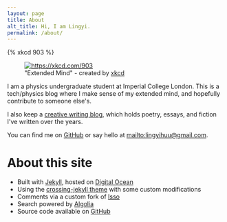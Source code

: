 ```yaml
---
layout: page
title: About
alt_title: Hi, I am Lingyi. 
permalink: /about/
---
```


{% xkcd 903 %}
<figure class="xkcd-embed">
    <a href="https://xkcd.com/903">
        <img src="{{ '/assets/img/extended_mind.png' | absolute_url }}" title="Wikipedia trivia: if you take any article, click on the first link in the article text not in parentheses or italics, and then repeat, you will eventually end up at &quot;Philosophy&quot;." alt="https://xkcd.com/903">
    </a>
    <figcaption>
        "Extended Mind" - created by <a href="http://xkcd.com">xkcd</a>
    </figcaption>
</figure>

I am a physics undergraduate student at Imperial College London. This is a tech/physics blog where I make sense of my extended mind, and hopefully contribute to someone else's. 

I also keep a [creative writing blog](https://writing.theconfused.me), which holds poetry, essays, and fiction I've written over the years. 

You can find me on [GitHub](https://github.com/lingxz/) or say hello at <mailto:lingyihuu@gmail.com>.

# About this site

- Built with [Jekyll](https://jekyllrb.com/), hosted on [Digital Ocean](https://www.digitalocean.com/)
- Using the [crossing-jekyll theme](https://github.com/barepants/crossing-jekyll) with some custom modifications
- Comments via a custom fork of [Isso](https://posativ.org/isso/)
- Search powered by [Algolia](https://www.algolia.com/)
- Source code available on [GitHub](https://github.com/lingxz/lingxz.github.io) 
